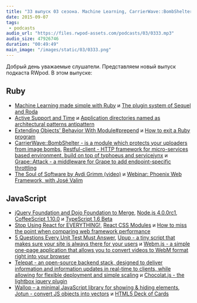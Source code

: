 ```yaml
---
title: "33 выпуск 03 сезона. Machine Learning, CarrierWave::BombShelter, CoffeeScript 1.10.0, Upup, Telepat, Jotun и прочее"
date: 2015-09-07
tags:
 - podcasts
audio_url: "https://files.rwpod-assets.com/podcasts/03/0333.mp3"
audio_size: 47926746
duration: "00:49:49"
main_image: "/images/static/03/0333.png"
---
```


Добрый день уважаемые слушатели. Представляем новый выпуск подкаста RWpod. В этом выпуске:

## Ruby

 - [Machine Learning made simple with Ruby](http://www.leanpanda.com/blog/2015/08/24/machine-learning-automatic-classification/) и [The plugin system of Sequel and Roda](http://twin.github.io/the-plugin-system-of-sequel-and-roda/)
 - [Active Support and Time](http://jakeyesbeck.com/2015/08/30/active-support-and-time/) и [Application directories named as architectural patterns antipattern](http://teotti.com/application-directories-named-as-architectural-patterns-antipattern/)
 - [Extending Objects' Behavior With Module#prepend](http://blog.ragnarson.com/2015/08/28/extending-objects-behavior-with-module-prepend.html) и [How to exit a Ruby program](http://blog.honeybadger.io/how-to-exit-a-ruby-program/)
 - [CarrierWave::BombShelter - is a module which protects your uploaders from image bombs](https://github.com/DarthSim/carrierwave-bombshelter), [Restful-client - HTTP framework for micro-services based environment, build on top of typhoeus and servicejynx](https://github.com/AvnerCohen/restful-client) и [Grape::Attack - a middleware for Grape to add endpoint-specific throttling](https://github.com/gottfrois/grape-attack)
 - [The Soul of Software by Avdi Grimm (video)](https://www.youtube.com/watch?v=zs0E4E83_X8) и [Webinar: Phoenix Web Framework, with José Valim](https://www.youtube.com/watch?v=Af-gTdlQoUM)

## JavaScript

 - [jQuery Foundation and Dojo Foundation to Merge](http://blog.jquery.com/2015/09/01/jquery-foundation-and-dojo-foundation-to-merge/), [Node.js 4.0.0rc1](https://nodejs.org/download/rc/v4.0.0-rc.1/), [CoffeeScript 1.10.0](http://coffeescript.org/#changelog) и [TypeScript 1.6 Beta](http://blogs.msdn.com/b/typescript/archive/2015/09/02/announcing-typescript-1-6-beta-react-jsx-better-error-checking-and-more.aspx)
 - [Stop Using React for EVERYTHING!](https://medium.com/@zackargyle/stop-using-react-for-everything-c8297ac1a644), [React CSS Modules](https://github.com/gajus/react-css-modules) и [How to miss the point when comparing web framework performance](https://medium.com/@djsmith42/how-to-miss-the-point-when-comparing-web-framework-performance-50ac0d8d9d71)
 - [5 Questions Every Unit Test Must Answer](https://medium.com/javascript-scene/what-every-unit-test-needs-f6cd34d9836d), [Upup - a tiny script that makes sure your site is always there for your users](https://www.talater.com/upup/) и [Webm.js - a simple one-page application that allows you to convert videos to WebM format right into your browser](https://kagami.github.io/webm.js/)
 - [Telepat - an open-source backend stack, designed to deliver information and information updates in real-time to clients, while allowing for flexible deployment and simple scaling](http://telepat.io/) и [Chocolat.js - the lightbox jquery plugin](http://chocolat.insipi.de/)
 - [Wallop – a minimal JavaScript library for showing & hiding elements](http://designhooks.com/wallop-a-minimal-javascript-library-for-showing-hiding-elements/), [Jotun - convert JS objects into vectors](http://techfort.github.io/jotun/) и [HTML5 Deck of Cards](http://pakastin.github.io/deck-of-cards/)

